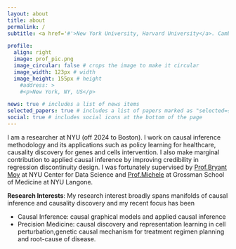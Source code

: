 ```yaml
---
layout: about
title: about
permalink: /
subtitle: <a href='#'>New York University, Harvard University</a>. Cambridge,MA

profile:
  align: right
  image: prof_pic.png
  image_circular: false # crops the image to make it circular
  image_width: 123px # width
  image_height: 155px # height
    #address: >
    #<p>New York, NY, US</p>

news: true # includes a list of news items
selected_papers: true # includes a list of papers marked as "selected={true}"
social: true # includes social icons at the bottom of the page
---
```


I am a researcher at NYU (off 2024 to Boston).  I work on causal inference methodology and its applications such as policy learning for healthcare, causality discovery for genes and cells intervention. I also make marginal contribution to applied causal inference by improving credibility in regression discontinuity design. I was fortunately supervised by <a href="https://bryantjmoy.com/">Prof.Bryant Moy</a> at NYU Center for Data Science and <a href="https://michelesantacatterina.github.io/">Prof.Michele</a> at Grossman School of Medicine at NYU Langone.

__Research Interests__: My research interest broadly spans manifolds of causal inference and causality discovery and my recent focus has been 

- Causal Inference:  causal graphical models and applied causal inference
- Precision Medicine: causal discovery and representation learning in cell perturbation,genetic causal mechanism for treatment regimen planning and root-cause of disease.

